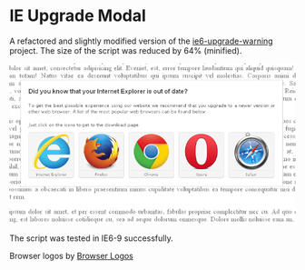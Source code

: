 IE Upgrade Modal
================

A refactored and slightly modified version of the
[ie6-upgrade-warning](https://code.google.com/p/ie6-upgrade-warning/)
project. The size of the script was reduced by 64% (minified).

![Screenshot of IE Upgrade Modal in IE6](/images/screenshot.png "Screenshot of IE Upgrade Modal in IE6")

The script was tested in IE6-9 successfully.

Browser logos by [Browser Logos](https://github.com/alrra/browser-logos)
